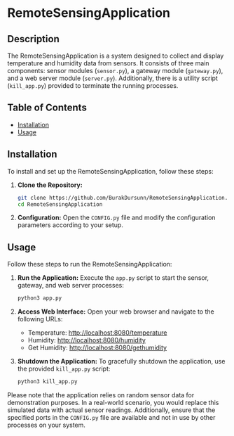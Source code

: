 # RemoteSensingApplication

## Description

The RemoteSensingApplication is a system designed to collect and display temperature and humidity data from sensors. It consists of three main components: sensor modules (`sensor.py`), a gateway module (`gateway.py`), and a web server module (`server.py`). Additionally, there is a utility script (`kill_app.py`) provided to terminate the running processes.

## Table of Contents

- [Installation](#installation)
- [Usage](#usage)

## Installation

To install and set up the RemoteSensingApplication, follow these steps:

1. **Clone the Repository:**

   ```bash
   git clone https://github.com/BurakDursunn/RemoteSensingApplication.git
   cd RemoteSensingApplication
   ```

2. **Configuration:**
   Open the `CONFIG.py` file and modify the configuration parameters according to your setup.

## Usage

Follow these steps to run the RemoteSensingApplication:

1. **Run the Application:**
   Execute the `app.py` script to start the sensor, gateway, and web server processes:

   ```bash
   python3 app.py
   ```

2. **Access Web Interface:**
   Open your web browser and navigate to the following URLs:

   - Temperature: [http://localhost:8080/temperature](http://localhost:8080/temperature)
   - Humidity: [http://localhost:8080/humidity](http://localhost:8080/humidity)
   - Get Humidity: [http://localhost:8080/gethumidity](http://localhost:8080/gethumidity)

3. **Shutdown the Application:**
   To gracefully shutdown the application, use the provided `kill_app.py` script:
   ```bash
   python3 kill_app.py
   ```

Please note that the application relies on random sensor data for demonstration purposes. In a real-world scenario, you would replace this simulated data with actual sensor readings. Additionally, ensure that the specified ports in the `CONFIG.py` file are available and not in use by other processes on your system.
